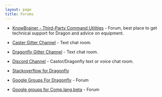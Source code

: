 ```yaml
---
layout: page
title: Forums
---
```

- [KnowBrainer - Third-Party Command Utilities](http://www.knowbrainer.com/forums/forum/categories.cfm?catid=25) - Forum, best place to get technical support for Dragon and advice on equipment.

- [Caster Gitter Channel](https://gitter.im/synkarius/caster?utm_source=badge&utm_medium=badge&utm_campaign=pr-badge&utm_content=badge) - Text chat room.

- [Dragonfly Gitter Channel](https://gitter.im/sphinx-dragonfly/Lobby) - Text chat room.

- [Discord Channel](https://discord.gg/9eAAsCJ) - Castor/Dragonfly text or voice chat room.

- [Stackoverflow for Dragonfly](http://stackoverflow.com/questions/tagged/python-dragonfly)

- [Google Groups For Dragonfly](https://groups.google.com/forum/#!forum/dragonflyspeech) - Forum

- [Google groups for Comp.lang.beta](https://groups.google.com/forum/#!forum/comp.lang.beta) - Forum